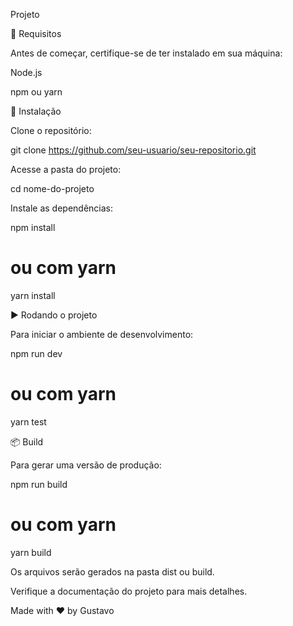 Projeto

📌 Requisitos

Antes de começar, certifique-se de ter instalado em sua máquina:

Node.js

npm ou yarn

🚀 Instalação

Clone o repositório:

git clone https://github.com/seu-usuario/seu-repositorio.git

Acesse a pasta do projeto:

cd nome-do-projeto

Instale as dependências:

npm install

# ou com yarn

yarn install

▶️ Rodando o projeto

Para iniciar o ambiente de desenvolvimento:

npm run dev


# ou com yarn

yarn test

📦 Build

Para gerar uma versão de produção:

npm run build

# ou com yarn

yarn build

Os arquivos serão gerados na pasta dist ou build.


Verifique a documentação do projeto para mais detalhes.

Made with ❤️ by Gustavo

